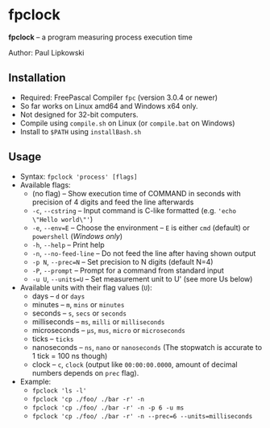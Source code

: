 # fpclock 

**fpclock** – a program measuring process execution time

Author: Paul Lipkowski

## Installation

- Required: FreePascal Compiler `fpc` (version 3.0.4 or newer)
- So far works on Linux amd64 and Windows x64 only. 
- Not designed for 32-bit computers.
- Compile using `compile.sh` on Linux (or `compile.bat` on Windows)
- Install to `$PATH` using `installBash.sh`

## Usage 
- Syntax: `fpclock 'process' [flags]`
- Available flags:
    *  (no flag) – Show execution time of COMMAND in seconds with precision of 4 digits and feed the line afterwards
    * `-c`, `--cstring` – Input command is C-like formatted (e.g. `'echo \"Hello world\"'`)
    * `-e`, `--env=E` – Choose the environment – `E` is either `cmd` (default) or `powershell` (*Windows only*)
    * `-h`, `--help` – Print help
    * `-n`, `--no-feed-line` – Do not feed the line after having shown output
    * `-p N`, `--prec=N` – Set precision to N digits (default N=4)
    * `-P`, `--prompt` – Prompt for a command from standard input
    * `-u U`, `--units=U` – Set measurement unit to U' (see more Us below)
- Available units with their flag values (`U`):
    * days – `d` or `days`
    * minutes – `m`, `mins` or `minutes`
    * seconds – `s`, `secs` or `seconds`
    * milliseconds – `ms`, `milli` or `milliseconds`
    * microseconds – `μs`, `mus`, `micro` or `microseconds`
    * ticks – `ticks`
    * nanoseconds – `ns`, `nano` or `nanoseconds` (The stopwatch is accurate to 1 tick = 100 ns though)
    * clock – `c`, `clock` (output like `00:00:00.0000`, amount of decimal numbers depends on `prec` flag).
- Example: 
    * `fpclock 'ls -l'`
    * `fpclock 'cp ./foo/ ./bar -r' -n`
    * `fpclock 'cp ./foo/ ./bar -r' -n -p 6 -u ms`
    * `fpclock 'cp ./foo/ ./bar -r' -n --prec=6 --units=milliseconds`
